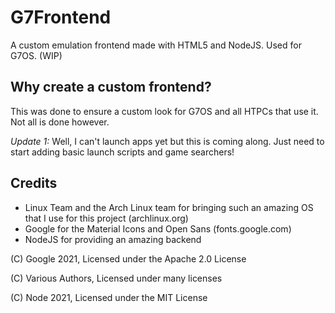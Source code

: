 # G7Frontend
A custom emulation frontend made with HTML5 and NodeJS. Used for G7OS. (WIP)
## Why create a custom frontend?
This was done to ensure a custom look for G7OS and all HTPCs that use it. Not all is done however.

*Update 1:* Well, I can't launch apps yet but this is coming along. Just need to start adding basic launch scripts and game searchers!
## Credits
- Linux Team and the Arch Linux team for bringing such an amazing OS that I use for this project (archlinux.org)
- Google for the Material Icons and Open Sans (fonts.google.com)
- NodeJS for providing an amazing backend

(C) Google 2021, Licensed under the Apache 2.0 License

(C) Various Authors, Licensed under many licenses

(C) Node 2021, Licensed under the MIT License
